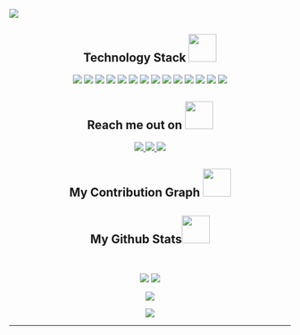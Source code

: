 
<!--  https://A1cy.github.io/portfolio/  -->
<p align="center">
 
</p align="center">
<img src="https://sketch-cdn.imgix.net/assets/blog/using-github-actions-header@2x.png?ixlib=rb-4.0.1&fit=clip&dpr=1&w=1440&q=95&fm=jpg&s=18d08249e8e306014af9f302021ca044" />

<p align="center">
 
 <!-- <img src="https://badges.pufler.dev/visits/A1cy/A1cy"/>  -->
 <!-- <img src="https://badges.pufler.dev/years/A1cy"/> -->
 <!-- <img src="https://badges.pufler.dev/repos/A1cy"/> -->
 <!-- <img src="https://badges.pufler.dev/commits/monthly/A1cy" /> -->

</p>

<!-- <p align="center">
  I'm a 3rd year student pursuing Master's in Computer Applications 🎓 from Guru Gobind Singh Indraprastha University 🏛. I'm a passionate learner who's always willing to learn and work across technologies and domains 💡. I love to explore new technologies and leverage them to solve real-life problems ✨. Apart from that I also love to guide and mentor newbies👨🏻‍💻. I'm deep into Web 🕸️ Development.
</p>   -->

<h2 align="center">Technology Stack 
<img src="https://raw.githubusercontent.com/A1cy/A1cy/master/images/laptop.gif" width="50"> 
</h2>

<p align="center">
 <img src="https://img.shields.io/badge/C-00599C?style=flat-square&logo=c&logoColor=white"/>
<img src="https://img.shields.io/badge/-java-E34A86?style=flat-square&logo=java"/>
<img src="https://img.shields.io/badge/-C++-00599C?style=flat-square&logo=c"/>
<img src="https://img.shields.io/badge/-HTML5-E34F26?style=flat-square&logo=html5&logoColor=white"/>
<img src="https://img.shields.io/badge/-CSS3-1572B6?style=flat-square&logo=css3"/>
<img src="https://img.shields.io/badge/-Bootstrap-563D7C?style=flat-square&logo=bootstrap"/>
<img src="https://img.shields.io/badge/-Heroku-430098?style=flat-square&logo=heroku"/>
<img src="https://img.shields.io/badge/-JavaScript-black?style=flat-square&logo=javascript"/>
<img src="https://img.shields.io/badge/-Nodejs-black?style=flat-square&logo=Node.js"/>
<img src="https://img.shields.io/badge/-React-black?style=flat-square&logo=react"/>
<img src="https://img.shields.io/badge/-MongoDB-black?style=flat-square&logo=mongodb"/>
<img src="https://img.shields.io/badge/-MySQL-black?style=flat-square&logo=mysql"/>
<img src="https://img.shields.io/badge/-Git-black?style=flat-square&logo=git"/>
<img src="https://img.shields.io/badge/-GitHub-black?style=flat-square&logo=github"/>
</p>

<h2 align="center">Reach me out on <img src="https://media0.giphy.com/media/jqNPzdTTxQfOgOqpO4/source.gif" width="50"></h2>

<p align="center">
<!-- <img src="https://img.shields.io/badge/-ritik-purple?style=flat-square&logo=instagram&logoColor=white&link=https://www.instagram.com/pinkdogg307/"/> -->
<a href="mailto: a1hvdy@gmail.com">
 <img src="https://img.shields.io/badge/-A1cy-c14438?style=flat-square&logo=Gmail&logoColor=white&link=mailto:a1hvdy@gmail.com"/>
</a>
<a href="https://www.linkedin.com/in/A1cy/">
 <img src="https://img.shields.io/badge/-A1cy-blue?style=flat-square&logo=Linkedin&logoColor=white&link=https://www.linkedin.com/in/A1cy/"/>
</a>
 <a href="https://twitter.com/a1hady">
 <img src="https://img.shields.io/badge/-a1hady-blue?style=flat-square&logo=twitter&logoColor=white&link=https://twitter.com/a1hady"/>
</a>
</p>


<h2 align="center">
  My Contribution Graph <img src="https://media.giphy.com/media/xUA7aZeLE2e0P7Znz2/giphy.gif" width="50">
</h2>
<!-- <p align="center">
  <img src="https://github.com/A1cy/A1cy/raw/output/github-contribution-grid-snake.svg" alt="snake"></center>
</p> -->

<h2 align="center">
  My Github Stats<img src="https://media.giphy.com/media/VgCDAzcKvsR6OM0uWg/giphy.gif" width="50">
</h2>
 
<br>

<p align = "center">
  <img  src = "https://github-readme-stats.vercel.app/api?username=A1cy&show_icons=true&theme=radical&line_height=27">
  <img src = "https://github-readme-stats.vercel.app/api/top-langs/?username=A1cy&hide=html,css,java,shaderlab,kotlin,hlsl&theme=radical">
</p>

<p align = "center">
 <img  src="https://github-readme-streak-stats.herokuapp.com/?user=A1cy&show_icons=true&locale=en&layout=compact&theme=radical&line_height=0" />
</p> 

<p align = "center">
 <img src="https://activity-graph.herokuapp.com/graph?username=A1cy&theme=redical">
</p> 
<hr>
